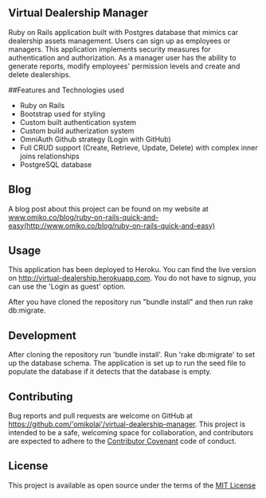 ## Virtual Dealership Manager
Ruby on Rails application built with Postgres database that mimics car dealership assets management. Users can sign up as employees or managers. This application implements security measures for authentication and authorization. As a manager user has the ability to generate reports, modify employees' permission levels and create and delete dealerships.

##Features and Technologies used
- Ruby on Rails
- Bootstrap used for styling
- Custom built authentication system
- Custom build autherization system
- OmniAuth Github strategy (Login with GitHub)
- Full CRUD support (Create, Retrieve, Update, Delete) with complex inner joins relationships
- PostgreSQL database

## Blog

A blog post about this project can be found on my website at www.omiko.co/blog/ruby-on-rails-quick-and-easy(http://www.omiko.co/blog/ruby-on-rails-quick-and-easy)

## Usage
This application has been deployed to Heroku. You can find the live version on http://virtual-dealership.herokuapp.com. You do not have to signup, you can use the 'Login as guest' option.

After you have cloned the repository run "bundle install" and then run rake db:migrate.

## Development
After cloning the repository run 'bundle install'. Run 'rake db:migrate' to set up the database schema. The application is set up to run the seed file to populate the database if it detects that the database is empty. 

## Contributing
Bug reports and pull requests are welcome on GitHub at https://github.com/'omikolaj'/virtual-dealership-manager. This project is intended to be a safe, welcoming space for collaboration, and contributors are expected to adhere to the [Contributor Covenant](http://contributor-covenant.org) code of conduct.

## License
This project is available as open source under the terms of the [MIT License](https://opensource.org/licenses/MIT)
